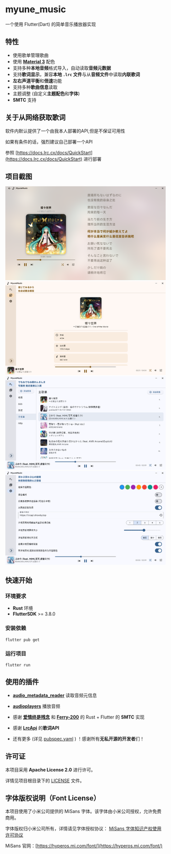 # myune_music

一个使用 Flutter(Dart) 的简单音乐播放器实现

## 特性
 - 使用歌单管理歌曲
 - 使用 **[Material 3](https://m3.material.io/)** 配色
 - 支持多种**本地音频**格式导入，自动读取**音频元数据**
 - 支持**歌词显示**，兼容**本地 `.lrc` 文件**与从**音频文件**中读取**内联歌词**
 - **左右声道平衡**和**倍速**功能
 - 支持多种**歌曲信息**读取
 - 主题调整 (自定义**主题配色**和**字体**)
 - **SMTC** 支持

## 关于从网络获取歌词
软件内默认提供了一个由我本人部署的API,但是不保证可用性

如果有条件的话，强烈建议自己部署一个API

参照 [https://docs.lrc.cx/docs/QuickStart](https://docs.lrc.cx/docs/QuickStart) 进行部署


## 项目截图
![](screenshot/92379F29815DB2236510F9AD0C520ECD.png)
![](screenshot/57116242568D08EF8791737C8D881C06.png)
![](screenshot/D022283844CC6305B4473129E49BBAE2.png)
![](screenshot/ADDF04814968BACDC75CAD173DA0C4AD.png)
## 快速开始

### 环境要求
- **Rust** 环境
- **FlutterSDK** >= 3.8.0

### 安装依赖
    flutter pub get

### 运行项目
    flutter run


## 使用的插件

- **[audio_metadata_reader](https://pub.dev/packages/audio_metadata_reader)** 读取音频元信息

- **[audioplayers](https://pub.dev/packages/audioplayers)** 播放音频

- 感谢 **[爱情终是残念](https://aqzscn.cn/archives/flutter-smtc)** 和 **[Ferry-200](https://github.com/Ferry-200/coriander_player)** 的 Rust + Flutter 的 **SMTC** 实现

- 感谢 **[LrcApi](https://github.com/HisAtri/LrcApi)** 的**歌词API**

- 还有更多 (详见 [pubspec.yaml](pubspec.yaml) ) ！感谢所有**无私开源的开发者**们！

## 许可证
本项目采用 **Apache License 2.0** 进行许可。

详情见项目根目录下的 [LICENSE](/LICENSE) 文件。

## 字体版权说明（Font License）

本项目使用了小米公司提供的 MiSans 字体。该字体由小米公司授权，允许免费商用。

字体版权归小米公司所有，详情请见字体授权协议：
[MiSans 字体知识产权使用许可协议](https://hyperos.mi.com/font-download/MiSans%E5%AD%97%E4%BD%93%E7%9F%A5%E8%AF%86%E4%BA%A7%E6%9D%83%E8%AE%B8%E5%8F%AF%E5%8D%8F%E8%AE%AE.pdf)

MiSans 官网：[https://hyperos.mi.com/font/](https://hyperos.mi.com/font/)

